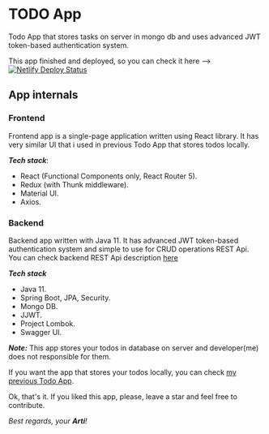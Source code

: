 # TODO App
Todo App that stores tasks on server in mongo db and uses advanced JWT token-based authentication system.

This app finished and deployed, so you can check it here -->
[![Netlify Deploy Status](https://api.netlify.com/api/v1/badges/6951ac70-8528-49c5-b968-2484ee405bce/deploy-status)](https://app.netlify.com/sites/tododo-app/deploys)

## App internals

### Frontend
Frontend app is a single-page application written using React library.
It has very similar UI that i used in previous Todo App that stores todos locally.

***Tech stack***:
- React (Functional Components only, React Router 5).
- Redux (with Thunk middleware).
- Material UI.
- Axios.
    
### Backend
Backend app written with Java 11. 
It has advanced JWT token-based authentication system and simple to use for CRUD operations REST Api.
You can check backend REST Api description [here](https://spring-mongo-jwt-todo-app.herokuapp.com/swagger-ui/index.html?configUrl=/v3/api-docs/swagger-config)

***Tech stack***
- Java 11.
- Spring Boot, JPA, Security.
- Mongo DB.
- JJWT.
- Project Lombok.
- Swagger UI.

***Note:***
This app stores your todos in database on server and developer(me) does not responsible for them.

If you want the app that stores your todos locally, you can check [my previous Todo App](https://github.com/lArtiquel/react-todo-app).

Ok, that's it. If you liked this app, please, leave a star and feel free to contribute.

*Best regards, your ***Arti***!*

